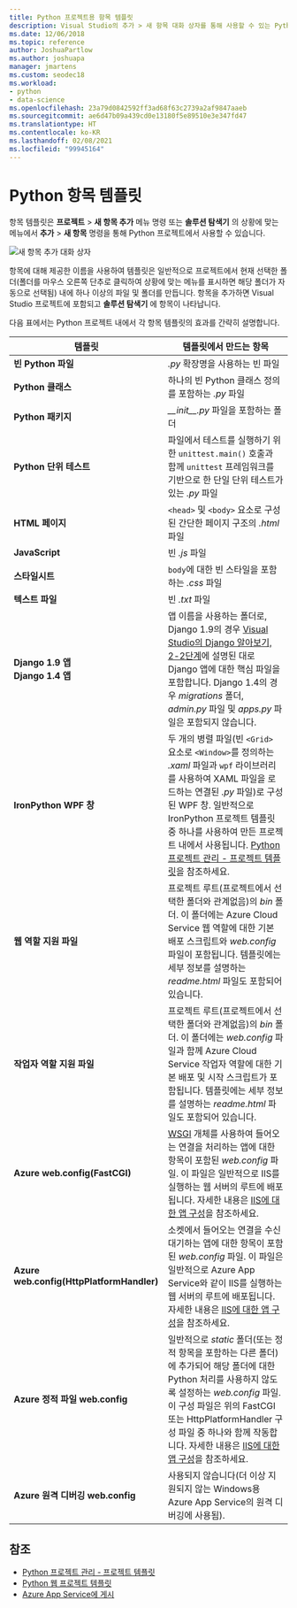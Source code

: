 ```yaml
---
title: Python 프로젝트용 항목 템플릿
description: Visual Studio의 추가 > 새 항목 대화 상자를 통해 사용할 수 있는 Python 프로젝트용 항목 템플릿의 참조 목록입니다.
ms.date: 12/06/2018
ms.topic: reference
author: JoshuaPartlow
ms.author: joshuapa
manager: jmartens
ms.custom: seodec18
ms.workload:
- python
- data-science
ms.openlocfilehash: 23a79d0842592ff3ad68f63c2739a2af9847aaeb
ms.sourcegitcommit: ae6d47b09a439cd0e13180f5e89510e3e347fd47
ms.translationtype: HT
ms.contentlocale: ko-KR
ms.lasthandoff: 02/08/2021
ms.locfileid: "99945164"
---
```

# <a name="python-item-templates"></a>Python 항목 템플릿

항목 템플릿은 **프로젝트** > **새 항목 추가** 메뉴 명령 또는 **솔루션 탐색기** 의 상황에 맞는 메뉴에서 **추가** > **새 항목** 명령을 통해 Python 프로젝트에서 사용할 수 있습니다.

![새 항목 추가 대화 상자](media/project-item-templates.png)

항목에 대해 제공한 이름을 사용하여 템플릿은 일반적으로 프로젝트에서 현재 선택한 폴더(폴더를 마우스 오른쪽 단추로 클릭하여 상황에 맞는 메뉴를 표시하면 해당 폴더가 자동으로 선택됨) 내에 하나 이상의 파일 및 폴더를 만듭니다. 항목을 추가하면 Visual Studio 프로젝트에 포함되고 **솔루션 탐색기** 에 항목이 나타납니다.

다음 표에서는 Python 프로젝트 내에서 각 항목 템플릿의 효과를 간략히 설명합니다.

| 템플릿 | 템플릿에서 만드는 항목 |
| --- | --- |
| **빈 Python 파일** | *.py* 확장명을 사용하는 빈 파일 |
| **Python 클래스** | 하나의 빈 Python 클래스 정의를 포함하는 *.py* 파일 |
| **Python 패키지** | *\_\_init\_\_.py* 파일을 포함하는 폴더 |
| **Python 단위 테스트** | 파일에서 테스트를 실행하기 위한 `unittest.main()` 호출과 함께 `unittest` 프레임워크를 기반으로 한 단일 단위 테스트가 있는 *.py* 파일 |
| **HTML 페이지** | `<head>` 및 `<body>` 요소로 구성된 간단한 페이지 구조의 *.html* 파일 |
| **JavaScript** | 빈 *.js* 파일 |
| **스타일시트** | `body`에 대한 빈 스타일을 포함하는 *.css* 파일 |
| **텍스트 파일** | 빈 *.txt* 파일 |
| **Django 1.9 앱**<br/>**Django 1.4 앱** | 앱 이름을 사용하는 폴더로, Django 1.9의 경우 [Visual Studio의 Django 알아보기, 2-2단계](learn-django-in-visual-studio-step-02-create-an-app.md#step-2-1-create-an-app-with-a-default-structure)에 설명된 대로 Django 앱에 대한 핵심 파일을 포함합니다. Django 1.4의 경우 *migrations* 폴더, *admin.py* 파일 및 *apps.py* 파일은 포함되지 않습니다. |
| **IronPython WPF 창** | 두 개의 병렬 파일(빈 `<Grid>` 요소로 `<Window>`를 정의하는 *.xaml* 파일과 `wpf` 라이브러리를 사용하여 XAML 파일을 로드하는 연결된 *.py* 파일)로 구성된 WPF 창. 일반적으로 IronPython 프로젝트 템플릿 중 하나를 사용하여 만든 프로젝트 내에서 사용됩니다. [Python 프로젝트 관리 - 프로젝트 템플릿](managing-python-projects-in-visual-studio.md#project-templates)을 참조하세요. |
| **웹 역할 지원 파일** | 프로젝트 루트(프로젝트에서 선택한 폴더와 관계없음)의 *bin* 폴더. 이 폴더에는 Azure Cloud Service 웹 역할에 대한 기본 배포 스크립트와 *web.config* 파일이 포함됩니다. 템플릿에는 세부 정보를 설명하는 *readme.html* 파일도 포함되어 있습니다. |
| **작업자 역할 지원 파일** | 프로젝트 루트(프로젝트에서 선택한 폴더와 관계없음)의 *bin* 폴더. 이 폴더에는 *web.config* 파일과 함께 Azure Cloud Service 작업자 역할에 대한 기본 배포 및 시작 스크립트가 포함됩니다. 템플릿에는 세부 정보를 설명하는 *readme.html* 파일도 포함되어 있습니다. |
| **Azure web.config(FastCGI)** | [WSGI](https://wsgi.readthedocs.io/en/latest/) 개체를 사용하여 들어오는 연결을 처리하는 앱에 대한 항목이 포함된 *web.config* 파일. 이 파일은 일반적으로 IIS를 실행하는 웹 서버의 루트에 배포됩니다. 자세한 내용은 [IIS에 대한 앱 구성](configure-web-apps-for-iis-windows.md)을 참조하세요. |
| **Azure web.config(HttpPlatformHandler)** | 소켓에서 들어오는 연결을 수신 대기하는 앱에 대한 항목이 포함된 *web.config* 파일. 이 파일은 일반적으로 Azure App Service와 같이 IIS를 실행하는 웹 서버의 루트에 배포됩니다. 자세한 내용은 [IIS에 대한 앱 구성](configure-web-apps-for-iis-windows.md)을 참조하세요. |
| **Azure 정적 파일 web.config** | 일반적으로 *static* 폴더(또는 정적 항목을 포함하는 다른 폴더)에 추가되어 해당 폴더에 대한 Python 처리를 사용하지 않도록 설정하는 *web.config* 파일. 이 구성 파일은 위의 FastCGI 또는 HttpPlatformHandler 구성 파일 중 하나와 함께 작동합니다. 자세한 내용은 [IIS에 대한 앱 구성](configure-web-apps-for-iis-windows.md)을 참조하세요. |
| **Azure 원격 디버깅 web.config** | 사용되지 않습니다(더 이상 지원되지 않는 Windows용 Azure App Service의 원격 디버깅에 사용됨). |

## <a name="see-also"></a>참조

- [Python 프로젝트 관리 - 프로젝트 템플릿](managing-python-projects-in-visual-studio.md#project-templates)
- [Python 웹 프로젝트 템플릿](python-web-application-project-templates.md)
- [Azure App Service에 게시](publishing-python-web-applications-to-azure-from-visual-studio.md)
